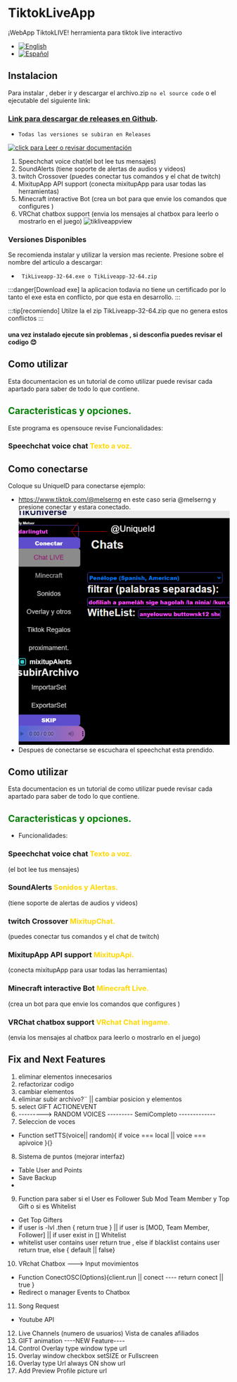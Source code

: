 # TiktokLiveApp
¡WebApp TiktokLIVE!
herramienta para tiktok live interactivo
- [![English](https://img.shields.io/badge/English--blue.svg)](README_EN.md) 
- [![Español](https://img.shields.io/badge/Español--red.svg)](README.md)
## Instalacion
Para instalar , deber ir y descargar el archivo.zip  ``` no el source code ```  o el ejecutable del siguiente link: 
### [Link para descargar de releases en Github](https://github.com/nglmercer/Tiktok-Live-TTS-APPv2/releases).
- ``Todas las versiones se subiran en Releases`` 

[![ click para Leer o revisar documentación](https://img.shields.io/badge/CLICK%20PARA%20LEER%20O%20REVISAR%20DOCUMENTACION-Click%20aquí%20para%20leer%20toda%20la%20documentación-blue?style=for-the-badge&logo=github)](https://nglmercer.github.io/TikLiveApp)

1. Speechchat voice chat(el bot lee tus mensajes)
2. SoundAlerts (tiene soporte de alertas de audios y videos)
3. twitch Crossover (puedes conectar tus comandos y el chat de twitch)
4. MixitupApp API support (conecta mixitupApp para usar todas las herramientas)
5. Minecraft interactive Bot (crea un bot para que envie los comandos que configures )
6. VRChat chatbox support (envia los mensajes al chatbox para leerlo o mostrarlo en el juego)
![tikliveappview](https://github.com/nglmercer/Tiktok-Live-TTS-APPv2/assets/128845117/e2d667ef-34be-4a65-b360-52fd3040f5bf)


### Versiones Disponibles
Se recomienda instalar y utilizar la version mas reciente. Presione sobre el nombre del articulo a descargar:
- ```  TikLiveapp-32-64.exe o TikLiveapp-32-64.zip  ``` 

:::danger[Download exe]
la aplicacion todavia no tiene un certificado por lo tanto
el exe esta en conflicto, por que esta en desarrollo.
:::

:::tip[recomiendo]
Utilze la el zip TikLiveapp-32-64.zip que no genera estos conflictos
:::
#### una vez instalado ejecute sin problemas , si desconfia puedes revisar el codigo 😊
## Como utilizar
Esta documentacion es un tutorial de como utilizar puede revisar cada apartado para saber de todo lo que contiene.
## <font color="Green">Caracteristicas y opciones.</font>

Este programa es opensouce revise
Funcionalidades:
### Speechchat voice chat <font color="gold">Texto a voz.</font>
## Como conectarse
Coloque su UniqueID para conectarse ejemplo:
- https://www.tiktok.com/@melserng en este caso seria @melserng
y presione conectar y estara conectado.
![UniqueID](UniqueID.png)
- Despues de conectarse se escuchara el speechchat esta prendido.
## Como utilizar
Esta documentacion es un tutorial de como utilizar puede revisar cada apartado para saber de todo lo que contiene.
## <font color="Green">Caracteristicas y opciones.</font>

- Funcionalidades:
### Speechchat voice chat <font color="Gold">Texto a voz.</font>
(el bot lee tus mensajes)

### SoundAlerts <font color="Gold">Sonidos y Alertas.</font>
(tiene soporte de alertas de audios y videos)

### twitch Crossover <font color="Gold">MixitupChat.</font>
(puedes conectar tus comandos y el chat de twitch)

### MixitupApp API support <font color="Gold">MixitupApi.</font>
(conecta mixitupApp para usar todas las herramientas) 

### Minecraft interactive Bot  <font color="Gold">Minecraft Live.</font>
(crea un bot para que envie los comandos que configures )

### VRChat chatbox support  <font color="Gold">VRchat Chat ingame.</font>
(envia los mensajes al chatbox para leerlo o mostrarlo en el juego)
## Fix and Next Features
1. eliminar elementos innecesarios
2. refactorizar codigo
3. cambiar elementos 
4. eliminar subir archivo?¨ || cambiar posicion y elementos
5. select GIFT ACTIONEVENT
6. ---------> RANDOM VOICES 
--------- SemiCompleto -------------
7. Seleccion de voces
- Function setTTS(voice|| random){ if voice === local || voice === apivoice }{}
8. Sistema de puntos (mejorar interfaz)
- Table User and Points
- Save Backup
-
9. Function para saber si el User es Follower Sub Mod Team Member y Top Gift o si es Whitelist
- Get Top Gifters
- if user is -lvl .then { return true } || if user is [MOD, Team Member, Follower] || if user exist in [] Whitelist
- whitelist user contains user return true , else if blacklist contains user return true, else { default || false}
10. VRchat Chatbox ---> Input movimientos 
- Function ConectOSC(Options){client.run || conect ---- return conect || true }
- Redirect o manager Events to Chatbox
11. Song Request
- Youtube API
12. Live Channels (numero de usuarios) Vista de canales afiliados
13. GIFT animation
----NEW Feature----
14. Control Overlay type window type url 
15.  Overlay window checkbox setSIZE or Fullscreen
16. Overlay type Url always ON show url 
17. Add Preview Profile picture url
